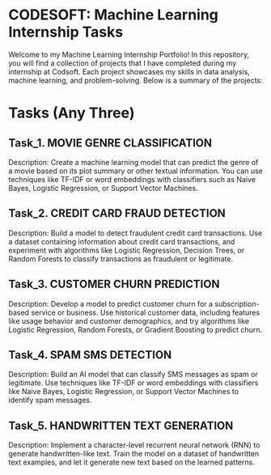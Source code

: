 # CODESOFT: Machine Learning Internship Tasks

Welcome to my Machine Learning Internship Portfolio! In this repository, you will find a collection of projects that I have completed during my internship at Codsoft. Each project showcases my skills in data analysis, machine learning, and problem-solving. Below is a summary of the projects:

# Tasks (Any Three)

## Task_1. MOVIE GENRE CLASSIFICATION

Description: Create a machine learning model that can predict the genre of a movie based on its plot summary or other textual information. You can use techniques like TF-IDF or word embeddings with classifiers such as Naive Bayes, Logistic Regression, or Support Vector Machines.

## Task_2. CREDIT CARD FRAUD DETECTION

Description: Build a model to detect fraudulent credit card transactions. Use a dataset containing information about credit card transactions, and experiment with algorithms like Logistic Regression, Decision Trees, or Random Forests to classify transactions as fraudulent or legitimate.

## Task_3. CUSTOMER CHURN PREDICTION

Description: Develop a model to predict customer churn for a subscription- based service or business. Use historical customer data, including features like usage behavior and customer demographics, and try algorithms like Logistic Regression, Random Forests, or Gradient Boosting to predict churn.

## Task_4. SPAM SMS DETECTION

Description: Build an AI model that can classify SMS messages as spam or legitimate. Use techniques like TF-IDF or word embeddings with classifiers like Naive Bayes, Logistic Regression, or Support Vector
Machines to identify spam messages.

## Task_5. HANDWRITTEN TEXT GENERATION

Description: Implement a character-level recurrent neural network (RNN) to generate handwritten-like text. Train the model on a dataset of handwritten text examples, and let it generate new text based on the learned patterns.